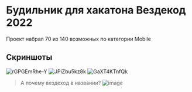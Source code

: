 # Будильник для хакатона Вездекод 2022
Проект набрал 70 из 140 возможных по категории Mobile

## Скриншоты
![rGPGEmRhe-Y](https://github.com/levkopo/AllTerrainVehicleFinal22-Moblie/assets/40952805/d7f1b243-eeda-49fd-b779-ee8404248b39)
![JPiZbu5kz8k](https://github.com/levkopo/AllTerrainVehicleFinal22-Moblie/assets/40952805/908e823f-9698-42af-99f6-25f147b2fbad)
![GaXT4KTnfQk](https://github.com/levkopo/AllTerrainVehicleFinal22-Moblie/assets/40952805/9b825aaa-88f7-4d65-a57d-5b62d0b7d8f1)


> А почему вездеход в названии?
![image](https://github.com/levkopo/AllTerrainVehicleFinal22-Moblie/assets/40952805/11bd4269-ed99-4dd8-b68d-96538bf69d85)
